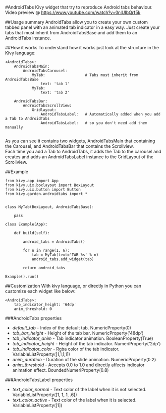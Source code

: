 #AndroidTabs
Kivy widget that try to reproduce Android tabs behaviour.  
Video preview @ https://www.youtube.com/watch?v=0nlUIbQrf5k

##Usage summary
AndroidTabs allow you to create your own custom tabbed panel
with an animated tab indicator in a easy way.
Just create your tabs that must inherit from AndroidTabsBase
and add them to an AndroidTabs instance.

##How it works
To understand how it works just look at the structure in the Kivy language:
```
<AndroidTabs>:
    AndroidTabsMain:
        AndroidTabsCarousel:
            MyTab:                  # Tabs must inherit from AndroidTabsBase
                text: 'tab 1'
            MyTab:
                text: 'tab 2'

    AndroidTabsBar:
        AndroidTabsScrollView:
            Gridlayout:
                AndroidTabsLabel:   # Automatically added when you add a Tab to AndroidTabs
                AndroidTabsLabel:   # so you don't need add them manually
                
```
As you can see it contains two widgets, AndroidTabsMain that containing the Carousel, and AndroidTabsBar that contains the Scrollview.  
Each time you add a Tab to AndroidTabs, it adds the Tab to the carousel and creates and adds an AndroidTabsLabel instance to the GridLayout of the Scrollview.  

##Example
```
from kivy.app import App
from kivy.uix.boxlayout import BoxLayout
from kivy.uix.button import Button
from kivy.garden.androidtabs import *


class MyTab(BoxLayout, AndroidTabsBase):

    pass

class Example(App):

    def build(self):

        android_tabs = AndroidTabs()

        for n in range(1, 6):
            tab = MyTab(text='TAB %s' % n)
            android_tabs.add_widget(tab)

        return android_tabs

Example().run()
```
##Customization
With kivy language, or directly in Python you can customize each widget like below:
```
<AndroidTabs>:
    tab_indicator_height: '64dp'
    anim_threshold: 0
```

###AndroidTabs properties
- *default_tab* - Index of the default tab. NumericProperty(0)
- *tab_bar_height* - Height of the tab bar. NumericProperty('48dp')
- *tab_indicator_anim* - Tab indicator animation. BooleanProperty(True)
- *tab_indicator_height* - Height of the tab indicator. NumeriProperty('2dp')
- *tab_indicator_color* - Rgba color of the tab indicator. VariableListProperty([1,1,1,1])
- *anim_duration* - Duration of the slide animation. NumericProperty(0.2)
- *anim_threshold* - Accepts 0.0 to 1.0 and directly affects indicator animation effect. BoundedNumeriProperty(0.8)

###AndroidTabsLabel properties
- *text_color_normal* - Text color of the label when it is not selected. VariableListProperty([1, 1, 1, .6])
- *text_color_active* -  Text color of the label when it is selected. VariableListProperty([1])


